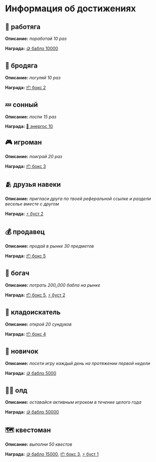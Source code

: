 # Информация об достижениях

## 💼 работяга

**Описание:** _поработай 10 раз_

**Награда:** [🪙 бабло 10000](items.md#бабло)

## 🚶 бродяга

**Описание:** _погуляй 10 раз_

**Награда:** [📦 бокс 2](items.md#бокс)

## 💤 сонный

**Описание:** _поспи 15 раз_

**Награда:** [🔋 энергос 10](items.md#энергос)

## 🎮 игроман

**Описание:** _поиграй 20 раз_

**Награда:** [📦 бокс 3](items.md#бокс)

## 🫂 друзья навеки

**Описание:** _пригласи друга по твоей реферальной ссылке и раздели веселье вместе с другом_

**Награда:** [⚡ буст 2](items.md#буст)

## 💰 продавец

**Описание:** _продай в рынке 30 предметов_

**Награда:** [📦 бокс 5](items.md#бокс)

## 💸 богач

**Описание:** _потрать 200_000 бабла на рынке_

**Награда:** [📦 бокс 5](items.md#бокс), [⚡ буст 2](items.md#буст)

## 🎁 кладоискатель

**Описание:** _открой 20 сундуков_

**Награда:** [📦 бокс 4](items.md#бокс)

## 👋 новичок

**Описание:** _посети игру каждый день на протяжении первой недели_

**Награда:** [🪙 бабло 5000](items.md#бабло)

## 👨‍🦳 олд

**Описание:** _оставайся активным игроком в течение целого года_

**Награда:** [🪙 бабло 50000](items.md#бабло)

## 🗺️ квестоман

**Описание:** _выполни 50 квестов_

**Награда:** [🪙 бабло 15000](items.md#бабло), [📦 бокс 3](items.md#бокс), [⚡ буст 1](items.md#буст)

